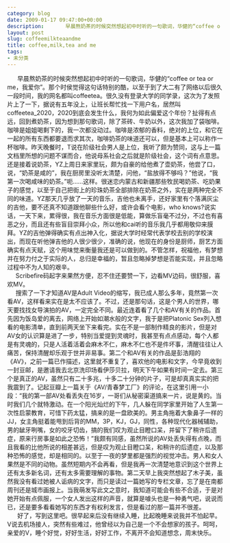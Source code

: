 ```yaml
---
category: blog
date: 2009-01-17 09:47:00+00:00
description:       早晨熬奶茶的时候突然想起初中时听的一句歌词，华健的“coffee o
layout: post
slug: coffeemilkteaandme
title: coffee,milk,tea and me
tags:
- 未分类
---
```


      早晨熬奶茶的时候突然想起初中时听的一句歌词，华健的“coffee or tea or me，我爱你”。那个时侯觉得这句话特别的酷，以至于到了大二有了网络以后很久一段时间，我的网名都叫coffeetea。很久没有登录大学的同学录，这次为了发照片上了一下，据说有五年没上，让班长帮忙找一下用户名，居然叫coffeetea_2020，2020到底会发生什么，我何为如此偏爱这个年份？扯得有点远，回到煮奶茶，因为想到那句歌词，除了茶砖、牛奶以外，这次我加了袋咖啡。咖啡是姐姐喝剩下的，我一次都没动过。咖啡是浓郁的香料，绝对的上位，和它在一起的所有东西都要退而求其次，咖啡奶茶的味道还可以，但是基本上可以称作一杯咖啡。昨天晚餐时，T说在阶级社会男人是上位，我听了颇为赞同，这与上一篇文档里所想的问题不谋而合，他说母系社会之后就是阶级社会，这个词有点意思。还是接着说奶茶，YZ上周日来家里玩，颇为自豪的给他煮了壶奶茶，他尝了口，说，“奶茶是咸的”，我在厨房里没听太清楚，问他，“盐放得不够吗？”他说，“我第一次喝咸味的奶茶。”呃……这样。很迷恋内蒙古和新疆那些牧民喝奶茶、吃奶果子的感觉，以至于自己把街上的珍珠奶茶全部排除在奶茶之外，实在是两种完全不同的味道。YZ那天几乎放了一天的音乐，吉他也未离手，还好家里有个落满灰尘的吉他，要不还真不知道跟他聊些什么好，或许会看个电影，who knows?说实话，一天下来，累得很，我在音乐方面很是低能，算做乐盲毫不过分，不过也有喜恶之分，而且还有些盲目崇拜小众，所以他和cai听的音乐我几乎都用敬仰来膜拜。YZ的吉他弹得确实有点出神入化，据说大学时经常代表学校去别的学校演出，而现在听他弹吉他的人很少很少，准确的说，他现在的身份是厨师，厨艺方面确实有点天赋，这个用味觉来衡量我还是可以做到的。不管怎样，祝福他，有梦想并在努力付之于实际的人，总归是幸福的，暂且忽略掉梦想是否能实现，并且忽略过程中不为人知的艰辛。  
     Scribefire码起字来果然方便，忍不住还要赞一下，边看MV边码，很舒服，喜欢MV。  
     搜索了一下才知道AV是Adult Video的缩写，我已成人那么多年，竟然第一次看AV，这样看来实在是太不应该了。不过，还是那句话，这是个男人的世界，哪天要找找女导演拍的AV，一定完全不同。最近连着看了几个和AV有关的作品。首先因为饭岛爱的离去，网络上开始如潮水般的文字，我于是把Platonic Sex列入想看的电影清单，直到前两天坐下来看完。实在不是一部制作精良的影片，但是对AV女的认识算是进了一步，特别当爱提到灵魂时，我甚至有点点感动，每个人都是有灵魂的，只是人活着活着会麻木不仁，麻木不仁也不是件坏事，清醒往往让人痛苦，保持清醒却乐观于世并非易事。第二个和AV有关的作品是彭浩翔的《AV》，之前一篇已作描述，这里就不重复了，喜欢他的电影和文字，今早竟收到一封豆邮，是邀请我去北京洗印场看伊莎贝拉，明天下午如果有时间一定去。第三个是真正的AV，虽然只有二十多兆，十多二十分钟的片子，可是却真真实实的把我震到了。记起豆瓣上一篇关于《AV/青春梦工厂》的评论，在这里引用一小段：“我的第一部AV处看丢失在16岁，一哥们从秘密渠道搞来一片，说是黄的。当时我们几个就特激动。在一个阳光灿烂的下午，几人躲在同学家里开始了人生第一次性启蒙教育，可惜下药太猛，搞来的是一盘欧美的。男主角拖着大象鼻子一样的JJ，女主角挺着能甩到后背的MM，3P，KJ，GJ，同性，各种现代化器械辅助，男的龇牙咧嘴，女的咬牙切齿，搞的我们叹为观止目瞪口呆，并留下了稍许后遗症，原来行房事是如此之恐怖！”我颇有同感，虽然所说的AV处丢失得有点晚，而且我看的比他所说的相差甚远，但是叹为观止目瞪口呆，和稍许的后遗症，以及那种恐怖的感觉，却是相同的。以至于一夜的梦里都是强烈的视觉冲击。男人和女人果然是不同的动物。虽然短期内不会再看，但是我再一次清楚地意识到这个世界上还有太多新名词，还有太多需要理解的事物。第二天早上我突然想起了木子美，虽然我没有看过她被人诟病的文字，而只是读过一篇她写的专栏文章，忘了是在南都周刊还是城市画报上。当我萌发写此文之意时，我知道可能会有些不合适，于是对她开始有点佩服，一个女人发出这样的声音，就算是噱头也是一种勇气吧，说说而已，还是要多看看她写的东西才有权利发言，但是看过的那一篇并不很差。  
      好了，写到这里吧。很早起来后没有继续入睡，比起晚睡来说我并不怕起早。V说去机场接人，突然有些难过，他曾经以为自己是一个不会想家的孩子。呵呵，亲爱的V，睡个好觉，好好生活，好好工作，不离开不会知道想念，周末快乐。  

